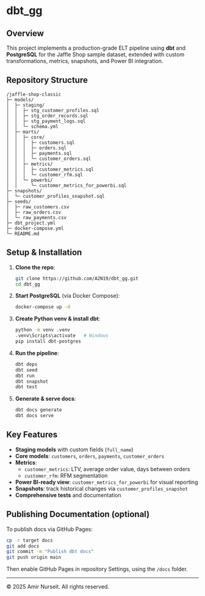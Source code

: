 # dbt_gg

## Overview

This project implements a production-grade ELT pipeline using **dbt** and **PostgreSQL** for the Jaffle Shop sample dataset, extended with custom transformations, metrics, snapshots, and Power BI integration.

## Repository Structure

```
/jaffle-shop-classic
├─ models/
│  ├─ staging/
│  │  ├─ stg_customer_profiles.sql
│  │  ├─ stg_order_records.sql
│  │  ├─ stg_payment_logs.sql
│  │  └─ schema.yml
│  ├─ marts/
│  │  ├─ core/
│  │  │  ├─ customers.sql
│  │  │  ├─ orders.sql
│  │  │  ├─ payments.sql
│  │  │  └─ customer_orders.sql
│  │  ├─ metrics/
│  │  │  ├─ customer_metrics.sql
│  │  │  └─ customer_rfm.sql
│  │  └─ powerbi/
│  │     └─ customer_metrics_for_powerbi.sql
├─ snapshots/
│  └─ customer_profiles_snapshot.sql
├─ seeds/
│  ├─ raw_customers.csv
│  ├─ raw_orders.csv
│  └─ raw_payments.csv
├─ dbt_project.yml
├─ docker-compose.yml
└─ README.md
```

## Setup & Installation

1. **Clone the repo**:
   ```bash
   git clone https://github.com/A2N19/dbt_gg.git
   cd dbt_gg
   ```
2. **Start PostgreSQL** (via Docker Compose):
   ```bash
   docker-compose up -d
   ```
3. **Create Python venv & install dbt**:
   ```bash
   python -m venv .venv
   .venv\Scripts\activate   # Windows
   pip install dbt-postgres
   ```
4. **Run the pipeline**:
   ```bash
   dbt deps
   dbt seed
   dbt run
   dbt snapshot
   dbt test
   ```
5. **Generate & serve docs**:
   ```bash
   dbt docs generate
   dbt docs serve
   ```

## Key Features

- **Staging models** with custom fields (`full_name`)
- **Core models**: `customers`, `orders`, `payments`, `customer_orders`
- **Metrics**:
  - `customer_metrics`: LTV, average order value, days between orders
  - `customer_rfm`: RFM segmentation
- **Power BI-ready view**: `customer_metrics_for_powerbi` for visual reporting
- **Snapshots**: track historical changes via `customer_profiles_snapshot`
- **Comprehensive tests** and documentation

## Publishing Documentation (optional)

To publish docs via GitHub Pages:
```bash
cp -r target docs
git add docs
git commit -m "Publish dbt docs"
git push origin main
```
Then enable GitHub Pages in repository Settings, using the `/docs` folder.

---

© 2025 Amir Nurseit. All rights reserved.

